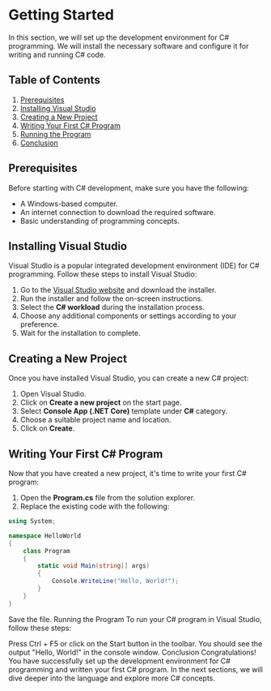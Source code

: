 # Getting Started

In this section, we will set up the development environment for C# programming. We will install the necessary software and configure it for writing and running C# code.

## Table of Contents
1. [Prerequisites](#prerequisites)
2. [Installing Visual Studio](#installing-visual-studio)
3. [Creating a New Project](#creating-a-new-project)
4. [Writing Your First C# Program](#writing-your-first-c-program)
5. [Running the Program](#running-the-program)
6. [Conclusion](#conclusion)

## Prerequisites
Before starting with C# development, make sure you have the following:

- A Windows-based computer.
- An internet connection to download the required software.
- Basic understanding of programming concepts.

## Installing Visual Studio
Visual Studio is a popular integrated development environment (IDE) for C# programming. Follow these steps to install Visual Studio:

1. Go to the [Visual Studio website](https://visualstudio.microsoft.com/) and download the installer.
2. Run the installer and follow the on-screen instructions.
3. Select the **C# workload** during the installation process.
4. Choose any additional components or settings according to your preference.
5. Wait for the installation to complete.

## Creating a New Project
Once you have installed Visual Studio, you can create a new C# project:

1. Open Visual Studio.
2. Click on **Create a new project** on the start page.
3. Select **Console App (.NET Core)** template under **C#** category.
4. Choose a suitable project name and location.
5. Click on **Create**.

## Writing Your First C# Program
Now that you have created a new project, it's time to write your first C# program:

1. Open the **Program.cs** file from the solution explorer.
2. Replace the existing code with the following:

```csharp
using System;

namespace HelloWorld
{
    class Program
    {
        static void Main(string[] args)
        {
            Console.WriteLine("Hello, World!");
        }
    }
}
```
Save the file.
Running the Program
To run your C# program in Visual Studio, follow these steps:

Press Ctrl + F5 or click on the Start button in the toolbar.
You should see the output "Hello, World!" in the console window.
Conclusion
Congratulations! You have successfully set up the development environment for C# programming and written your first C# program. In the next sections, we will dive deeper into the language and explore more C# concepts.

